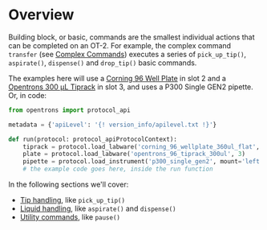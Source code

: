 # Overview

Building block, or basic, commands are the smallest individual actions
that can be completed on an OT-2. For example, the complex command
`transfer` (see [Complex Commands](new_complex_commands.md))
executes a series of `pick_up_tip()`, `aspirate()`, `dispense()` and
`drop_tip()` basic commands.

The examples here will use a [Corning 96 Well Plate](https://labware.opentrons.com/corning_96_wellplate_360ul_flat) 
in slot 2 and a [Opentrons 300 µL Tiprack](https://labware.opentrons.com/opentrons_96_tiprack_300ul) 
in slot 3, and uses a P300 Single GEN2 pipette. Or, in code:

``` python
from opentrons import protocol_api

metadata = {'apiLevel': '{! version_info/apilevel.txt !}'}

def run(protocol: protocol_apiProtocolContext):
    tiprack = protocol.load_labware('corning_96_wellplate_360ul_flat', 2)
    plate = protocol.load_labware('opentrons_96_tiprack_300ul', 3)
    pipette = protocol.load_instrument('p300_single_gen2', mount='left')
    # the example code goes here, inside the run function
```

In the following sections we'll cover:

- [Tip handling](building_block/tip_handling.md), like `pick_up_tip()` 
- [Liquid handling](building_block/liquid_control.md), like `aspirate()` and `dispense()`
- [Utility commands](building_block/utility.md), like `pause()`





